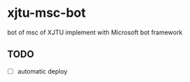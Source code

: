 # xjtu-msc-bot
bot of msc of XJTU implement with Microsoft bot framework

## TODO
- [ ] automatic deploy